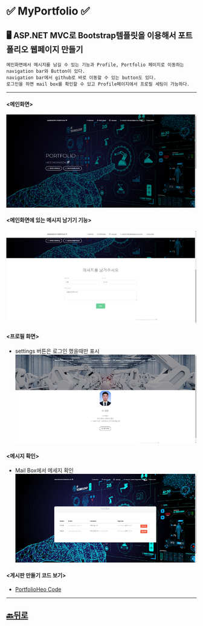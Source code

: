 # ✅ MyPortfolio ✅
## 🖥 ASP.NET MVC로 Bootstrap템플릿을 이용해서 포트폴리오 웹페이지 만들기 
```
메인화면에서 메시지를 남길 수 있는 기능과 Profile, Portfolio 페이지로 이동하는 navigation bar와 Button이 있다. 
navigation bar에서 github로 바로 이동할 수 있는 button도 있다. 
로그인을 하면 mail box를 확인할 수 있고 Profile페이지에서 프로필 세팅이 가능하다. 
```

_____________________________________
#### <메인화면>
![PortfolioHeo](https://github.com/JaehyeonHeo/MyPortfolio/blob/main/Images/MyPortfolioWeb%20(1).png?raw=true "메인화면")
#### <메인화면에 있는 메시지 남기기 기능>
![PortfolioHeo](https://github.com/JaehyeonHeo/MyPortfolio/blob/main/Images/MyPortfolioWeb%20(2).png?raw=true "메인화면에 있는 메시지 남기기 기능")
#### <프로필 화면>
* settings 버튼은 로그인 했을때만 표시 
![PortfolioHeo](https://github.com/JaehyeonHeo/MyPortfolio/blob/main/Images/MyPortfolioWeb%20(3).png?raw=true "프로필 화면")
#### <메시지 확인>
* Mail Box에서 메세지 확인 
![PortfolioHeo](https://github.com/JaehyeonHeo/MyPortfolio/blob/main/Images/MyPortfolioWeb%20(4).png?raw=true "메시지 확인")




#### <게시판 만들기 코드 보기> 
* [PortfolioHeo Code](https://github.com/JaehyeonHeo/MyPortfolio/tree/main/PortfolioHeo "소스코드") 










______________________
## [🔙뒤로]( https://github.com/JaehyeonHeo)
